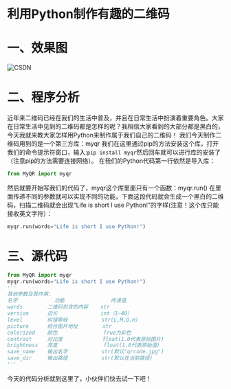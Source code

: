 # 利用Python制作有趣的二维码

# 一、效果图

![CSDN](https://pic.try-hard.cn/blog/20191001231547317.gif)
# 二、程序分析
近年来二维码已经在我们的生活中普及，并且在日常生活中扮演着重要角色。大家在日常生活中见到的二维码都是怎样的呢？我相信大家看到的大部分都是黑白的，今天我就来教大家怎样用Python来制作属于我们自己的二维码！
我们今天制作二维码用到的是一个第三方库：myqr
我们在这里通过pip的方法安装这个库，打开我们的命令提示符窗口，输入:`pip install myqr`然后回车就可以进行库的安装了（注意pip的方法需要连接网络）。
在我们的Python代码第一行依然是导入库：
```python
from MyQR import myqr
```
然后就要开始写我们的代码了，myqr这个库里面只有一个函数：myqr.run()
在里面传递不同的参数就可以实现不同的功能，下面这段代码就会生成一个黑白的二维码，扫描二维码就会出现“Life is short I use Python!”的字样(注意！这个库只能接收英文字符）：
```python
myqr.run(words="Life is short I use Python!")
```
# 三、源代码
```python
from MyQR import myqr
myqr.run(words="Life is short I use Python!")
'''
其他参数及其作用:
名字			  功能 			   传递值
words        二维码包含的内容    str
version      边长              int（1~40）
level        纠错等级           str(L,M,Q,H)
picture      结合图片地址        str
colorized    颜色               True为彩色
contrast     对比度             float(1.0代表原始图片)
brightness   亮度               float(1.0代表原始值)
save_name    输出名字           str(默认"qrcode.jpg")
save_dir     输出路径           str(默认在当前路径)
'''
```
今天的代码分析就到这里了，小伙伴们快去试一下吧！